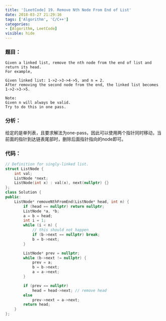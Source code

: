 ```yaml
---
title: '[LeetCode] 19. Remove Nth Node From End of List'
date: 2018-03-27 21:29:16
tags: ['Algorithm', 'C/C++']
categories:
- [Algorithm, LeetCode]
visible: hide
---
```


### 题目：
    Given a linked list, remove the nth node from the end of list and return its head.
    For example,

    Given linked list: 1->2->3->4->5, and n = 2.
    After removing the second node from the end, the linked list becomes 1->2->3->5.

    Note:
    Given n will always be valid.
    Try to do this in one pass.

### 分析：
给定的是单列表，且要求解法为one-pass，因此可以使用两个指针同时移动，当前面的指针到达链表尾部时，删除后面指针指向的node即可。

### 代码：

```c++
// Definition for singly-linked list.
struct ListNode {
    int val;
    ListNode *next;
    ListNode(int x) : val(x), next(nullptr) {}
};
class Solution {
public:
    ListNode* removeNthFromEnd(ListNode* head, int n) {
        if (head == nullptr) return nullptr;
        ListNode *a, *b;
        a = b = head;
        int i = 1;
        while (i < n) {
            // this should not happen
            if (b->next == nullptr) break;
            b = b->next;
        }

        ListNode* prev = nullptr;
        while (b->next != nullptr) {
            prev = a;
            b = b->next;
            a = a->next;
        }

        if (prev == nullptr)
            head = head->next; // remove head
        else
            prev->next = a->next;
        return head;
    }
};
```

